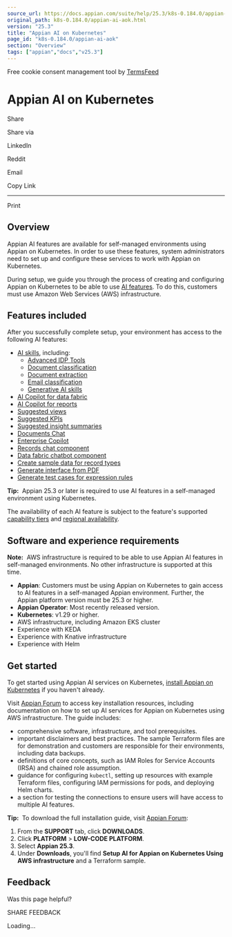 ```yaml
---
source_url: https://docs.appian.com/suite/help/25.3/k8s-0.184.0/appian-ai-aok.html
original_path: k8s-0.184.0/appian-ai-aok.html
version: "25.3"
title: "Appian AI on Kubernetes"
page_id: "k8s-0.184.0/appian-ai-aok"
section: "Overview"
tags: ["appian","docs","v25.3"]
---
```



Free cookie consent management tool by [TermsFeed](https://www.termsfeed.com/)

# Appian AI on Kubernetes

Share

Share via

LinkedIn

Reddit

Email

Copy Link

* * *

Print

## Overview

Appian AI features are available for self-managed environments using Appian on Kubernetes. In order to use these features, system administrators need to set up and configure these services to work with Appian on Kubernetes.

During setup, we guide you through the process of creating and configuring Appian on Kubernetes to be able to use [AI features](#features-included). To do this, customers must use Amazon Web Services (AWS) infrastructure.

## Features included

After you successfully complete setup, your environment has access to the following AI features:

-   [AI skills](https://docs.appian.com/suite/help/latest/ai-skills-intro.html), including:
    -   [Advanced IDP Tools](https://docs.appian.com/suite/help/latest/create-skill-advanced-idp-tools.html)
    -   [Document classification](https://docs.appian.com/suite/help/latest/create-skill-doc-classify.html)
    -   [Document extraction](https://docs.appian.com/suite/help/latest/create-skill-doc-extraction.html)
    -   [Email classification](https://docs.appian.com/suite/help/latest/create-skill-email-classify.html)
    -   [Generative AI skills](https://docs.appian.com/suite/help/latest/gen-ai-skills.html)
-   [AI Copilot for data fabric](https://docs.appian.com/suite/help/latest/allow-users-to-build-reports.html#ai-copilot-for-data-fabric)
-   [AI Copilot for reports](https://docs.appian.com/suite/help/latest/allow-users-to-build-reports.html#ai-copilot-for-reports)
-   [Suggested views](https://docs.appian.com/suite/help/latest/process-views.html#create-a-view)
-   [Suggested KPIs](https://docs.appian.com/suite/help/latest/process-custom-kpis.html#create-a-kpi)
-   [Suggested insight summaries](https://docs.appian.com/suite/help/latest/collaborate-on-insight.html#add-a-description-to-a-saved-insight)
-   [Documents Chat](https://docs.appian.com/suite/help/latest/Documents_Chat_Component.html)
-   [Enterprise Copilot](https://docs.appian.com/suite/help/latest/user-copilot.html#enterprise-copilot)
-   [Records chat component](https://docs.appian.com/suite/help/latest/Records_Chat_Component.html)
-   [Data fabric chatbot component](https://docs.appian.com/suite/help/latest/Data-Fabric-Chatbot-Component.html)
-   [Create sample data for record types](https://docs.appian.com/suite/help/latest/records-create-sample-data.html)
-   [Generate interface from PDF](https://docs.appian.com/suite/help/latest/dev-copilot.html#generate-an-interface-from-a-pdf)
-   [Generate test cases for expression rules](https://docs.appian.com/suite/help/latest/Expression_Rule_Testing.html#generate-test-cases-with-ai)

**Tip:**  Appian 25.3 or later is required to use AI features in a self-managed environment using Kubernetes.

The availability of each AI feature is subject to the feature's supported [capability tiers](../Appian_Tiers.html) and [regional availability](../security-compliance.html).

## Software and experience requirements

**Note:**  AWS infrastructure is required to be able to use Appian AI features in self-managed environments. No other infrastructure is supported at this time.

-   **Appian**: Customers must be using Appian on Kubernetes to gain access to AI features in a self-managed Appian environment. Further, the Appian platform version must be 25.3 or higher.
-   **Appian Operator**: Most recently released version.
-   **Kubernetes**: v1.29 or higher.
-   AWS infrastructure, including Amazon EKS cluster
-   Experience with KEDA
-   Experience with Knative infrastructure
-   Experience with Helm

## Get started

To get started using Appian AI services on Kubernetes, [install Appian on Kubernetes](install-appian-on-k8s.html) if you haven't already.

Visit [Appian Forum](https://forum.appian.com/suite/sites/myappian/page/support) to access key installation resources, including documentation on how to set up AI services for Appian on Kubernetes using AWS infrastructure. The guide includes:

-   comprehensive software, infrastructure, and tool prerequisites.
-   important disclaimers and best practices. The sample Terraform files are for demonstration and customers are responsible for their environments, including data backups.
-   definitions of core concepts, such as IAM Roles for Service Accounts (IRSA) and chained role assumption.
-   guidance for configuring `kubectl`, setting up resources with example Terraform files, configuring IAM permissions for pods, and deploying Helm charts.
-   a section for testing the connections to ensure users will have access to multiple AI features.

**Tip:**  To download the full installation guide, visit [Appian Forum](https://forum.appian.com/suite/sites/myappian/page/support):

1.  From the **SUPPORT** tab, click **DOWNLOADS**.
2.  Click **PLATFORM** > **LOW-CODE PLATFORM**.
3.  Select **Appian 25.3**.
4.  Under **Downloads**, you'll find **Setup AI for Appian on Kubernetes Using AWS infrastructure** and a Terraform sample.

## Feedback

Was this page helpful?

SHARE FEEDBACK

Loading...